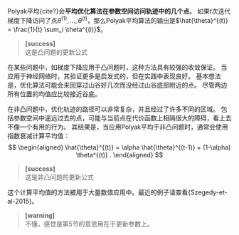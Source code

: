 Polyak平均{cite?}会**平均优化算法在参数空间访问轨迹中的几个点**。
如果$t$次迭代梯度下降访问了点$\theta^{(1)},\dots,\theta^{(t)}$，那么Polyak平均算法的输出是$\hat{\theta}^{(t)} = \frac{1}{t} \sum_i \theta^{(i)}$。  
> **[success]**  
这是凸问题的更新公式  

在某些问题中，如梯度下降应用于凸问题时，这种方法具有较强的收敛保证。
当应用于神经网络时，其验证更多是启发式的，但在实践中表现良好。
基本想法是，优化算法可能会来回穿过山谷好几次而没经过山谷底部附近的点。
尽管两边所有位置的均值应比较接近谷底。

在非凸问题中，优化轨迹的路径可以非常复杂，并且经过了许多不同的区域。
包括参数空间中遥远过去的点，可能与当前点在代价函数上相隔很大的障碍，看上去不像一个有用的行为。
其结果是，当应用Polyak平均于非凸问题时，通常会使用指数衰减计算平均值：  
$$
\begin{aligned}
    \hat{\theta}^{(t)} = \alpha \hat{\theta}^{(t-1)} + (1-\alpha) \theta^{(t)} .
\end{aligned}
$$

> **[success]**  
这是非凸问题的更新公式  

这个计算平均值的方法被用于大量数值应用中。最近的例子请查看{Szegedy-et-al-2015}。  

> **[warning]**  
不懂，感觉是第5节的意思用在于更新参数上。  